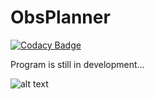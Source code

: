 # ObsPlanner

[![Codacy Badge](https://api.codacy.com/project/badge/Grade/19ecbcb993d0404ca318337e1f92ee87)](https://www.codacy.com?utm_source=github.com&amp;utm_medium=referral&amp;utm_content=pavolgaj/ObsPlanner&amp;utm_campaign=Badge_Grade)

Program is still in development...

![alt text](http://pavolg.6f.sk/files/main.jpg)
